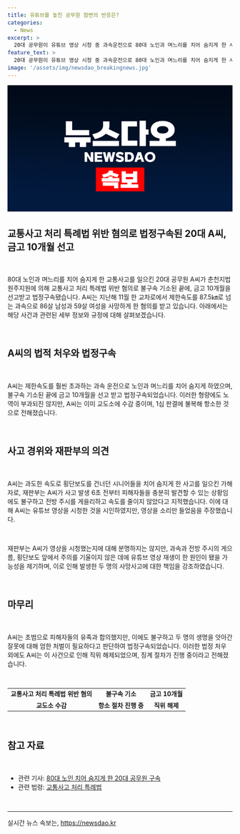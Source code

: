 ```yaml
---
title: 유튜브를 놓친 공무원 참변의 반응은?
categories:
  - News
excerpt: >
  20대 공무원이 유튜브 영상 시청 중 과속운전으로 80대 노인과 며느리를 치어 숨지게 한 사건에 대해 법정구속 및 금고 10개월을 선고받았습니다. 사고 당시 A씨는 게임 관련 영상을 시청 중이었으며, 블랙박스 영상을 토대로 재판부는 A씨의 과실을 지적했습니다. A씨는 음주는 하지 않았지만 유튜브 영상은 소리만 들었다고 주장했으나, 재판부는 영상 시청이 사고의 한 원인임을 밝혔습니다. A씨가 항소한 가운데, 피해자 유족의 합의와 직위해제 등이 보도되었습니다.
feature_text: >
  20대 공무원이 유튜브 영상 시청 중 과속운전으로 80대 노인과 며느리를 치어 숨지게 한 사건에 대해 법정구속 및 금고 10개월을 선고받았습니다. 사고 당시 A씨는 게임 관련 영상을 시청 중이었으며, 블랙박스 영상을 토대로 재판부는 A씨의 과실을 지적했습니다. A씨는 음주는 하지 않았지만 유튜브 영상은 소리만 들었다고 주장했으나, 재판부는 영상 시청이 사고의 한 원인임을 밝혔습니다. A씨가 항소한 가운데, 피해자 유족의 합의와 직위해제 등이 보도되었습니다.
image: '/assets/img/newsdao_breakingnews.jpg'
---
```


<p><img src="/assets/img/newsdao_breakingnews.jpg" alt="firstkoreanews 속보" /></p>

<h2>교통사고 처리 특례법 위반 혐의로 법정구속된 20대 A씨, 금고 10개월 선고</h2>

<p data-ke-size="size16">&nbsp;</p>

<p>80대 노인과 며느리를 치어 숨지게 한 교통사고를 일으킨 20대 공무원 A씨가 춘천지법 원주지원에 의해 교통사고 처리 특례법 위반 혐의로 불구속 기소된 끝에, 금고 10개월을 선고받고 법정구속됐습니다. A씨는 지난해 11월 한 교차로에서 제한속도를 87.5㎞로 넘는 과속으로 86살 남성과 59살 여성을 사망하게 한 혐의를 받고 있습니다. 아래에서는 해당 사건과 관련된 세부 정보와 규정에 대해 살펴보겠습니다.</p>

<p data-ke-size="size16">&nbsp;</p>

<h2 data-ke-size="size26">A씨의 법적 처우와 법정구속</h2>

<p data-ke-size="size16">&nbsp;</p>

<p>A씨는 제한속도를 훨씬 초과하는 과속 운전으로 노인과 며느리를 치어 숨지게 하였으며, 불구속 기소된 끝에 금고 10개월을 선고 받고 법정구속되었습니다. 이러한 형량에도 노역이 부과되진 않지만, A씨는 이미 교도소에 수감 중이며, 1심 판결에 불복해 항소한 것으로 전해졌습니다.</p>

<p data-ke-size="size16">&nbsp;</p>

<h2 data-ke-size="size26">사고 경위와 재판부의 의견</h2>

<p data-ke-size="size16">&nbsp;</p>

<p>A씨는 과도한 속도로 횡단보도를 건너던 시니어들을 치어 숨지게 한 사고를 일으킨 가해자로, 재판부는 A씨가 사고 발생 6초 전부터 피해자들을 충분히 발견할 수 있는 상황임에도 불구하고 전방 주시를 게을리하고 속도를 줄이지 않았다고 지적했습니다. 이에 대해 A씨는 유튜브 영상을 시청한 것을 시인하였지만, 영상을 소리만 들었음을 주장했습니다. </p>

<p data-ke-size="size16">&nbsp;</p>

<p>재판부는 A씨가 영상을 시청했는지에 대해 분명하지는 않지만, 과속과 전방 주시의 게으름, 횡단보도 앞에서 주의를 기울이지 않은 데에 유튜브 영상 재생이 한 원인이 됐을 가능성을 제기하며, 이로 인해 발생한 두 명의 사망사고에 대한 책임을 강조하였습니다.</p>

<p data-ke-size="size16">&nbsp;</p>

<h2 data-ke-size="size26">마무리</h2>

<p data-ke-size="size16">&nbsp;</p>

<p>A씨는 초범으로 피해자들의 유족과 합의했지만, 이에도 불구하고 두 명의 생명을 앗아간 잘못에 대해 엄한 처벌이 필요하다고 판단하여 법정구속되었습니다. 이러한 법정 처우 외에도 A씨는 이 사건으로 인해 직위 해제되었으며, 징계 절차가 진행 중이라고 전해졌습니다.</p>

<p data-ke-size="size16">&nbsp;</p>

<table>
  <tbody>
    <tr>
      <td style="text-align: center; height: 17px;"><b>교통사고 처리 특례법 위반 혐의</b></td>
      <td style="text-align: center; height: 17px;"><b>불구속 기소</b></td>
      <td style="text-align: center; height: 17px;"><b>금고 10개월</b></td>
    </tr>
    <tr>
      <td style="text-align: center; height: 17px;"><b>교도소 수감</b></td>
      <td style="text-align: center; height: 17px;"><b>항소 절차 진행 중</b></td>
      <td style="text-align: center; height: 17px;"><b>직위 해제</b></td>
    </tr>
  </tbody>
</table>

<p data-ke-size="size16">&nbsp;</p>

<h2 data-ke-size="size26">참고 자료</h2>

<p data-ke-size="size16">&nbsp;</p>

<ul>
  <li>관련 기사: <a href="https://news.naver.com/main/read.nhn?mode=LSD&mid=sec&sid1=102&oid=001&aid=0012356074">80대 노인 치어 숨지게 한 20대 공무원 구속</a></li>
  <li>관련 법령: <a href="https://www.law.go.kr/%EB%B2%95%EB%A0%B9/%EA%B5%90%EC%86%8D%EC%82%AC%EA%B3%A0%EC%B2%98%EB%A6%AC%ED%8A%B9%EB%A1%80%EB%B2%95">교통사고 처리 특례법</a></li>
</ul>

<p data-ke-size="size16">&nbsp;</p>

<hr>
실시간 뉴스 속보는, <a href="https://newsdao.kr" rel="dofollow">https://newsdao.kr</a>


